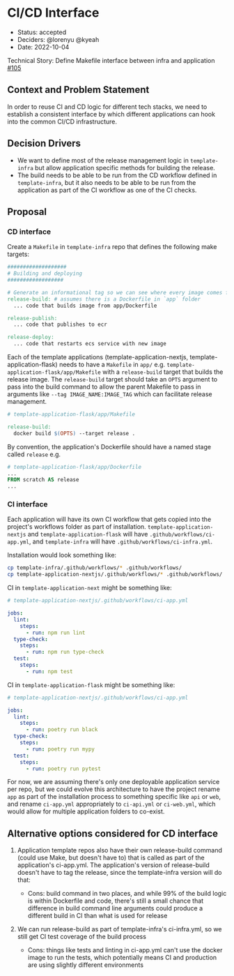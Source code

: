 # CI/CD Interface

* Status: accepted
* Deciders: @lorenyu @kyeah
* Date: 2022-10-04

Technical Story: Define Makefile interface between infra and application [#105](https://github.com/navapbc/template-infra/issues/105)

## Context and Problem Statement

In order to reuse CI and CD logic for different tech stacks, we need to establish a consistent interface by which different applications can hook into the common CI/CD infrastructure.

## Decision Drivers

* We want to define most of the release management logic in `template-infra` but allow application specific methods for building the release.
* The build needs to be able to be run from the CD workflow defined in `template-infra`, but it also needs to be able to be run from the application as part of the CI workflow as one of the CI checks.

## Proposal

### CD interface

Create a `Makefile` in `template-infra` repo that defines the following make targets:

```makefile
###################
# Building and deploying
##################

# Generate an informational tag so we can see where every image comes from.
release-build: # assumes there is a Dockerfile in `app` folder
  ... code that builds image from app/Dockerfile

release-publish:
  ... code that publishes to ecr

release-deploy:
  ... code that restarts ecs service with new image
```

Each of the template applications (template-application-nextjs, template-application-flask) needs to have a `Makefile` in `app/` e.g. `template-application-flask/app/Makefile` with a `release-build` target that builds the release image. The `release-build` target should take an `OPTS` argument to pass into the build command to allow the parent Makefile to pass in arguments like `--tag IMAGE_NAME:IMAGE_TAG` which can facilitate release management.

```makefile
# template-application-flask/app/Makefile

release-build:
  docker build $(OPTS) --target release .
```

By convention, the application's Dockerfile should have a named stage called `release` e.g.

```Dockerfile
# template-application-flask/app/Dockerfile
...
FROM scratch AS release
...
```

### CI interface

Each application will have its own CI workflow that gets copied into the project's workflows folder as part of installation. `template-application-nextjs` and `template-application-flask` will have `.github/workflows/ci-app.yml`, and `template-infra` will have `.github/workflows/ci-infra.yml`.

Installation would look something like:

```bash
cp template-infra/.github/workflows/* .github/workflows/
cp template-application-nextjs/.github/workflows/* .github/workflows/
```

CI in `template-application-next` might be something like:

```yml
# template-application-nextjs/.github/workflows/ci-app.yml

jobs:
  lint:
    steps:
      - run: npm run lint
  type-check:
    steps:
      - run: npm run type-check
  test:
    steps:
      - run: npm test
```

CI in `template-application-flask` might be something like:

```yml
# template-application-nextjs/.github/workflows/ci-app.yml

jobs:
  lint:
    steps:
      - run: poetry run black
  type-check:
    steps:
      - run: poetry run mypy
  test:
    steps:
      - run: poetry run pytest
```

For now, we are assuming there's only one deployable application service per repo, but we could evolve this architecture to have the project rename `app` as part of the installation process to something specific like `api` or `web`, and rename `ci-app.yml` appropriately to `ci-api.yml` or `ci-web.yml`, which would allow for multiple application folders to co-exist.

## Alternative options considered for CD interface

1. Application template repos also have their own release-build command (could use Make, but doesn't have to) that is called as part of the application's ci-app.yml. The application's version of release-build doesn't have to tag the release, since the template-infra version will do that:

    * Cons: build command in two places, and while 99% of the build logic is within Dockerfile and code, there's still a small chance that difference in build command line arguments could produce a different build in CI than what is used for release

2. We can run release-build as part of template-infra's ci-infra.yml, so we still get CI test coverage of the build process

    * Cons: things like tests and linting in ci-app.yml can't use the docker image to run the tests, which potentially means CI and production are using slightly different environments
